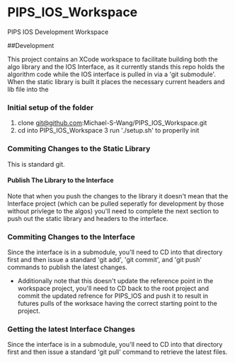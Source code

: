# PIPS_IOS_Workspace
PIPS IOS Development Workspace


##Development

This project contains an XCode workspace to facilitate building both the algo library and the IOS Interface, as it currently stands this repo holds the algorithm code while the IOS interface is pulled in via a 'git submodule'.  When the static library is built it places the necessary current headers and lib file into the 

### Initial setup of the folder
1. clone git@github.com:Michael-S-Wang/PIPS_IOS_Workspace.git
2. cd into PIPS_IOS_Workspace
3 run './setup.sh' to properlly init

### Commiting Changes to the Static Library
This is standard git.

#### Publish The Library to the Interface
Note that when you push the changes to the library it doesn't mean that the Interface project (which can be pulled seperatly for development by those without privlege to the algos) you'll need to complete the next section to push out the static library and headers to the interface.

### Commiting Changes to the Interface
Since the interface is in a submodule, you'll need to CD into that directory first and then issue a standard 'git add', 'git commit', and 'git push' commands to publish  the latest changes.
 - Additionally note that this doesn't update the reference point in the workspace project, you'll need to CD back to the root project and commit the updated refrence for PIPS_IOS and push it to result in futures pulls of the worksace having the correct starting point to the project.


### Getting the latest Interface Changes
Since the interface is in a submodule, you'll need to CD into that directory first and then issue a standard 'git pull' command to retrieve the latest files. 

